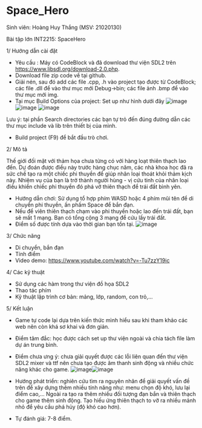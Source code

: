 # Space_Hero
Sinh viên: Hoàng Huy Thắng (MSV: 21020130)

Bài tập lớn INT2215: SpaceHero

1/ Hướng dẫn cài đặt
- Yêu cầu : Máy có CodeBlock và đã download thư viện SDL2 trên https://www.libsdl.org/download-2.0.php.
- Download file zip code về tại github.
- Giải nén, sau đó add các file .cpp, .h vào project tạo được từ CodeBlock; các file .dll để vào thư mục mới Debug->bin; các file ảnh .bmp để vào thư mục mới img.
- Tại mục Build Options của project: Set up như hình dưới đây ![image](https://user-images.githubusercontent.com/100281796/170291267-2dc83747-9d4e-41b4-a157-e6f5a7e4cbb5.png)
![image](https://user-images.githubusercontent.com/100281796/170291411-92acec0a-d005-4859-a502-342b8fdd8f69.png)
![image](https://user-images.githubusercontent.com/100281796/170291505-7472aaac-8fcf-4428-9457-cf087d9dc009.png)

Lưu ý: tại phần Search directories các bạn tự trỏ đến đúng đường dẫn các thư mục include và lib trên thiết bị của mình.
- Build project (F9) để bắt đầu trò chơi.

2/ Mô tả

Thế giới đối mặt với thảm họa chưa từng có với hàng loạt thiên thạch lao đến. Dự đoán được điều này trước hàng chục năm, các nhà khoa học đã ra sức chế tạo ra một chiếc phi thuyền để giúp nhân loại thoát khỏi thảm kịch này. Nhiệm vụ của bạn là trở thành người hùng - vị cứu tinh của nhân loại điều khiển chiếc phi thuyền đó phá vỡ thiên thạch để trái đất bình yên.
- Hướng dẫn chơi: Sử dụng tổ hợp phím WASD hoặc 4 phím mũi tên để di chuyển phi thuyền, ấn phấm Space để bắn đạn.
- Nếu để viên thiên thạch chạm vào phi thuyền hoặc lao đến trái đất, bạn sẽ mất 1 mạng. Bạn có tổng cộng 3 mạng để cứu lấy trái đất.
- Điểm số được tính dựa vào thời gian bạn tồn tại.
![image](https://user-images.githubusercontent.com/100281796/170301412-dc42086a-a8cd-4460-8363-192cf0035ef1.png)

3/ Chức năng
- Di chuyển, bắn đạn
- Tính điểm
- Video demo: https://www.youtube.com/watch?v=-Tu7zzY19ic

4/ Các kỹ thuật
- Sử dụng các hàm trong thư viện đồ họa SDL2
- Thao tác phím
- Kỹ thuật lập trình cơ bản: mảng, lớp, random, con trỏ,...

5/ Kết luận
- Game tự code lại dựa trên kiến thức mình hiểu sau khi tham khảo các web nên còn khá sơ khai và đơn giản.
- Điểm tâm đắc: học được cách set up thư viện ngoài và chia tách file làm dự án trung bình.
- Điểm chưa ưng ý: chưa giải quyết được các lỗi liên quan đến thư viện SDL2 mixer và ttf nên chưa tạo được âm thanh sinh động và nhiều chức năng khác cho game.
![image](https://user-images.githubusercontent.com/100281796/170302582-8c1b9c6a-b411-4cc4-a826-d9c3612c59e8.png)![image](https://user-images.githubusercontent.com/100281796/170304670-ece9980f-3112-4218-ac59-2085f0744f63.png)

- Hướng phát triển: nghiên cứu tìm ra nguyên nhân để giải quyết vấn đề trên để xây dựng thêm nhiều tính năng như: menu chọn độ khó, lưu lại điểm cao,... Ngoài ra tạo ra thêm nhiều đối tượng đạn bắn và thiên thạch cho game thêm sinh động. Tạo hiếu ứng thiên thạch to vỡ ra nhiều mảnh nhỏ để yêu cầu phá hủy (độ khó cao hơn).
- Tự đánh giá: 7-8 điểm.

